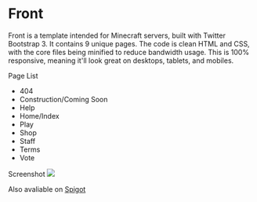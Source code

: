 # Front
Front is a template intended for Minecraft servers, built with Twitter Bootstrap 3. It contains 9 unique pages. The code is clean HTML and CSS, with the core files being minified to reduce bandwidth usage. This is 100% responsive, meaning it'll look great on desktops, tablets, and mobiles.

Page List
- 404
- Construction/Coming Soon
- Help
- Home/Index
- Play
- Shop
- Staff
- Terms
- Vote

Screenshot
<img src="http://i.imgur.com/LEhYLZq.png">

Also avaliable on <a href="http://www.spigotmc.org/resources/ui-x-bootstrap.5166/">Spigot</a>
